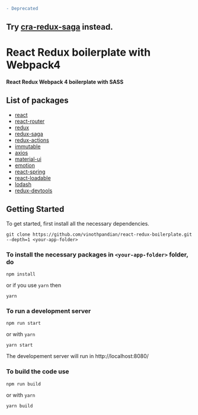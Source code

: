 
```diff
- Deprecated
```
## Try [cra-redux-saga](https://github.com/vinothpandian/cra-redux-saga) instead.

# React Redux boilerplate with Webpack4

#### React Redux Webpack 4 boilerplate with SASS

## List of packages

* [react](https://reactjs.org/)
* [react-router](https://github.com/ReactTraining/react-router)
* [redux](https://redux.js.org/)
* [redux-saga](https://redux-saga.js.org/)
* [redux-actions](https://redux-actions.js.org/)
* [immutable](https://facebook.github.io/immutable-js/)
* [axios](https://github.com/axios/axios)
* [material-ui](https://material-ui-next.com/)
* [emotion](https://emotion.sh/)
* [react-spring](http://react-spring.surge.sh/)
* [react-loadable](https://github.com/jamiebuilds/react-loadable)
* [lodash](https://lodash.com/)
* [redux-devtools](https://github.com/zalmoxisus/redux-devtools-extension)

## Getting Started

To get started, first install all the necessary dependencies.

```
git clone https://github.com/vinothpandian/react-redux-boilerplate.git --depth=1 <your-app-folder>
```

### To install the necessary packages in `<your-app-folder>` folder, do

```
npm install
```

or if you use `yarn` then

```
yarn
```

### To run a development server

```
npm run start
```

or with `yarn`

```
yarn start
```

The developement server will run in http://localhost:8080/

### To build the code use

```
npm run build
```

or with `yarn`

```
yarn build
```
